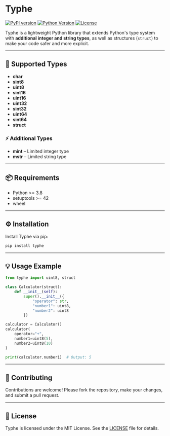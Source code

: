 # Typhe

[![PyPI version](https://img.shields.io/pypi/v/typhe.svg)](https://pypi.org/project/typhe/)
[![Python Version](https://img.shields.io/pypi/pyversions/typhe.svg)](https://pypi.org/project/typhe/)
[![License](https://img.shields.io/pypi/l/typhe.svg)](https://pypi.org/project/typhe/)

Typhe is a lightweight Python library that extends Python's type system with **additional integer and string types**, as well as structures (`struct`) to make your code safer and more explicit.

---

## 🔹 Supported Types

- **char**  
- **sint8**  
- **uint8**  
- **sint16**  
- **uint16**  
- **uint32**  
- **sint32**  
- **uint64**  
- **sint64**  
- **struct**

### ⚡ Additional Types

- **mint** – Limited integer type  
- **mstr** – Limited string type  

---

## 📦 Requirements

- Python >= 3.8  
- setuptools >= 42  
- wheel  

---

## ⚙️ Installation

Install Typhe via pip:

```bash
pip install typhe
```

---

## 💡 Usage Example

```python
from typhe import uint8, struct

class Calculator(struct):
    def __init__(self):
        super().__init__({
            "operator": str,
            "number1": uint8,
            "number2": uint8
        })

calculator = Calculator()
calculator(
    operator="+",
    number1=uint8(5),
    number2=uint8(10)
)

print(calculator.number1)  # Output: 5
```

---

## 🤝 Contributing

Contributions are welcome!
Please fork the repository, make your changes, and submit a pull request.

---

## 📝 License

Typhe is licensed under the MIT License.
See the [LICENSE](LICENSE) file for details.